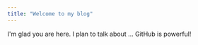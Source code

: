 ```yaml
---
title: "Welcome to my blog"
---
```


I'm glad you are here. I plan to talk about ...
GitHub is powerful!
